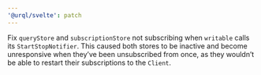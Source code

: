 ```yaml
---
'@urql/svelte': patch
---
```


Fix `queryStore` and `subscriptionStore` not subscribing when `writable` calls its `StartStopNotifier`. This caused both stores to be inactive and become unresponsive when they’ve been unsubscribed from once, as they wouldn’t be able to restart their subscriptions to the `Client`.
